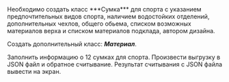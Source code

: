 <aside>
Необходимо создать класс ***Сумка*** для спорта с указанием предпочтительных видов спорта, наличием водостойких отделений, дополнительных чехлов, общего обьема, списком возможных материалов верха и списком материалов подклада, автором дизайна.

Создать дополнительный класс: ***Материал***.

Заполнить информацию о 12 сумках для спорта. Произвести выгрузку в JSON файл и обратное считывание. Результат считывания с JSON файла вывести на экран.

</aside>
